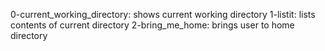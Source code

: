 0-current_working_directory: shows current working directory
1-listit: lists contents of current directory
2-bring_me_home: brings user to home directory

